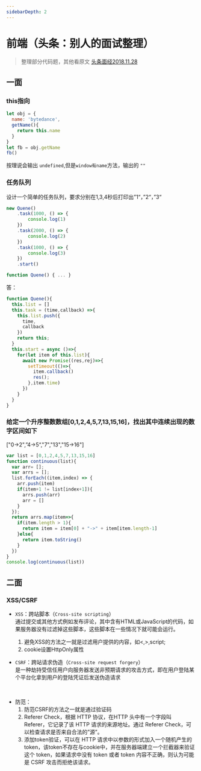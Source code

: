```yaml
---
sidebarDepth: 2
---
```

# 前端（头条：别人的面试整理）

>整理部分代码题，其他看原文 [头条面经2018.11.28](https://segmentfault.com/a/1190000018025701)
## 一面
### this指向
```js
let obj = {
  name: 'bytedance',
  getName(){
    return this.name
  } 
}
let fb = obj.getName
fb()
```
按理说会输出 `undefined`,但是`window有name`方法，输出的 `""`
### 任务队列
设计一个简单的任务队列，要求分别在1,3,4秒后打印出”1“，”2“，”3“
```js
new Quene()
    .task(1000, () => {
        console.log(1)
    })
    .task(2000, () => {
        console.log(2)
    })
    .task(1000, () => {
        console.log(3)
    })
    .start()

function Quene() { ... }
```
答：
```js
function Quene(){
  this.list = []
  this.task = (time,callback) =>{
    this.list.push({
      time,
      callback
    })
    return this;
  }
  this.start = async ()=>{
    for(let item of this.list){
      await new Promise((res,rej)=>{
        setTimeout(()=>{
          item.callback()
          res();
        },item.time)
      })
    }
  }
}
```
### 给定一个升序整数数组[0,1,2,4,5,7,13,15,16]，找出其中连续出现的数字区间如下
["0->2",”4->5“,"7","13","15->16"]

```js
var list = [0,1,2,4,5,7,13,15,16]
function continuous(list){
  var arr= [];
  var arrs = [];
  list.forEach((item,index) => {
    arr.push(item)
    if(item+1 != list[index+1]){
      arrs.push(arr)
      arr = []
    }
  });
  return arrs.map(item=>{
    if(item.length > 1){
      return item = item[0] + "->" + item[item.length-1]
    }else{
      return item.toString()
    }
  })
}
console.log(continuous(list))
```

## 二面
### XSS/CSRF
* `XSS`：跨站脚本（`Cross-site scripting`）<br>
通过提交或其他方式例如发布评论，其中含有HTML或JavaScript的代码，如果服务器没有过滤掉这些脚本，这些脚本在一些情况下就可能会运行。

  1. 避免XSS的方法之一就是过滤用户提供的内容，如<,>,script;<br>
  2. cookie设置HttpOnly属性

* `CSRF`：跨站请求伪造（`Cross-site request forgery`）<br>
是一种劫持受信任用户向服务器发送非预期请求的攻击方式，即在用户登陆某个平台化拿到用户的登陆凭证后发送伪造请求
<br>

* 防范：<br>
  1. 防范CSRF的方法之一就是通过验证码<br>
  2. Referer Check，根据 HTTP 协议，在HTTP 头中有一个字段叫 Referer，它记录了该 HTTP 请求的来源地址。通过 Referer Check，可以检查请求是否来自合法的”源”。<br>
  3. 添加token验证，可以在 HTTP 请求中以参数的形式加入一个随机产生的token，该token不存在与cookie中，并在服务器端建立一个拦截器来验证这个 token，如果请求中没有 token 或者 token 内容不正确，则认为可能是 CSRF 攻击而拒绝该请求。